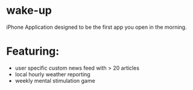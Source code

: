 # wake-up
iPhone Application designed to be the first app you open in the morning. 

# Featuring:
  - user specific custom news feed with > 20 articles
  - local hourly weather reporting
  - weekly mental stimulation game

